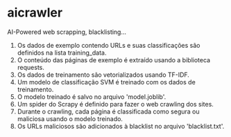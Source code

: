 # aicrawler
AI-Powered web scrapping, blacklisting...<br>

1. Os dados de exemplo contendo URLs e suas classificações são definidos na lista training_data.<br>
2. O conteúdo das páginas de exemplo é extraído usando a biblioteca requests.<br>
3. Os dados de treinamento são vetorializados usando TF-IDF.<br>
4. Um modelo de classificação SVM é treinado com os dados de treinamento.<br>
5. O modelo treinado é salvo no arquivo 'model.joblib'.<br>
6. Um spider do Scrapy é definido para fazer o web crawling dos sites.<br>
7. Durante o crawling, cada página é classificada como segura ou maliciosa usando o modelo treinado.<br>
8. Os URLs maliciosos são adicionados à blacklist no arquivo 'blacklist.txt'.<br>
